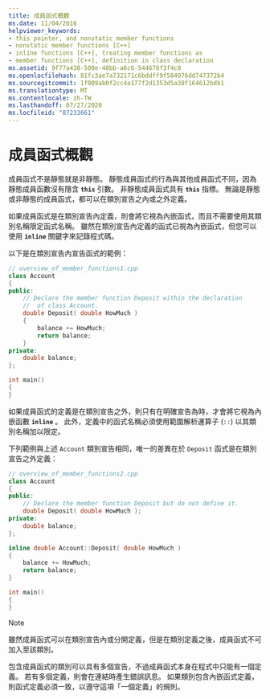 ```yaml
---
title: 成員函式概觀
ms.date: 11/04/2016
helpviewer_keywords:
- this pointer, and nonstatic member functions
- nonstatic member functions [C++]
- inline functions [C++], treating member functions as
- member functions [C++], definition in class declaration
ms.assetid: 9f77a438-500e-40bb-a6c6-544678f3f4c8
ms.openlocfilehash: 81fc3ae7a732171c6bddff9f584976dd747372b4
ms.sourcegitcommit: 1f009ab0f2cc4a177f2d1353d5a38f164612bdb1
ms.translationtype: MT
ms.contentlocale: zh-TW
ms.lasthandoff: 07/27/2020
ms.locfileid: "87233661"
---
```

# <a name="overview-of-member-functions"></a>成員函式概觀

成員函式不是靜態就是非靜態。 靜態成員函式的行為與其他成員函式不同，因為靜態成員函數沒有隱含 **`this`** 引數。 非靜態成員函式具有 **`this`** 指標。 無論是靜態或非靜態的成員函式，都可以在類別宣告之內或之外定義。

如果成員函式是在類別宣告內定義，則會將它視為內嵌函式，而且不需要使用其類別名稱限定函式名稱。 雖然在類別宣告內定義的函式已視為內嵌函式，但您可以使用 **`inline`** 關鍵字來記錄程式碼。

以下是在類別宣告內宣告函式的範例：

```cpp
// overview_of_member_functions1.cpp
class Account
{
public:
    // Declare the member function Deposit within the declaration
    //  of class Account.
    double Deposit( double HowMuch )
    {
        balance += HowMuch;
        return balance;
    }
private:
    double balance;
};

int main()
{
}
```

如果成員函式的定義是在類別宣告之外，則只有在明確宣告為時，才會將它視為內嵌函數 **`inline`** 。 此外，定義中的函式名稱必須使用範圍解析運算子 (`::`) 以其類別名稱加以限定。

下列範例與上述 `Account` 類別宣告相同，唯一的差異在於 `Deposit` 函式是在類別宣告之外定義：

```cpp
// overview_of_member_functions2.cpp
class Account
{
public:
    // Declare the member function Deposit but do not define it.
    double Deposit( double HowMuch );
private:
    double balance;
};

inline double Account::Deposit( double HowMuch )
{
    balance += HowMuch;
    return balance;
}

int main()
{
}
```

> [!NOTE]
> 雖然成員函式可以在類別宣告內或分開定義，但是在類別定義之後，成員函式不可加入至該類別。

包含成員函式的類別可以具有多個宣告，不過成員函式本身在程式中只能有一個定義。 若有多個定義，則會在連結時產生錯誤訊息。 如果類別包含內嵌函式定義，則函式定義必須一致，以遵守這項「一個定義」的規則。
